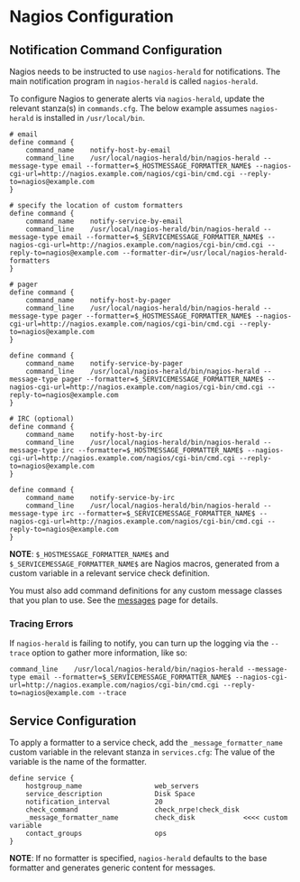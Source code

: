 # Nagios Configuration

## Notification Command Configuration

Nagios needs to be instructed to use ``nagios-herald`` for notifications. The main notification program in
``nagios-herald`` is called ``nagios-herald``.

To configure Nagios to generate alerts via ``nagios-herald``, update the relevant stanza(s) in ``commands.cfg``.
The below example assumes ``nagios-herald`` is installed in ``/usr/local/bin``.

```
# email
define command {
    command_name    notify-host-by-email
    command_line    /usr/local/nagios-herald/bin/nagios-herald --message-type email --formatter=$_HOSTMESSAGE_FORMATTER_NAME$ --nagios-cgi-url=http://nagios.example.com/nagios/cgi-bin/cmd.cgi --reply-to=nagios@example.com
}

# specify the location of custom formatters
define command {
    command_name    notify-service-by-email
    command_line    /usr/local/nagios-herald/bin/nagios-herald --message-type email --formatter=$_SERVICEMESSAGE_FORMATTER_NAME$ --nagios-cgi-url=http://nagios.example.com/nagios/cgi-bin/cmd.cgi --reply-to=nagios@example.com --formatter-dir=/usr/local/nagios-herald-formatters
}

# pager
define command {
    command_name    notify-host-by-pager
    command_line    /usr/local/nagios-herald/bin/nagios-herald --message-type pager --formatter=$_HOSTMESSAGE_FORMATTER_NAME$ --nagios-cgi-url=http://nagios.example.com/nagios/cgi-bin/cmd.cgi --reply-to=nagios@example.com
}

define command {
    command_name    notify-service-by-pager
    command_line    /usr/local/nagios-herald/bin/nagios-herald --message-type pager --formatter=$_SERVICEMESSAGE_FORMATTER_NAME$ --nagios-cgi-url=http://nagios.example.com/nagios/cgi-bin/cmd.cgi --reply-to=nagios@example.com
}

# IRC (optional)
define command {
    command_name    notify-host-by-irc
    command_line    /usr/local/nagios-herald/bin/nagios-herald --message-type irc --formatter=$_HOSTMESSAGE_FORMATTER_NAME$ --nagios-cgi-url=http://nagios.example.com/nagios/cgi-bin/cmd.cgi --reply-to=nagios@example.com
}

define command {
    command_name    notify-service-by-irc
    command_line    /usr/local/nagios-herald/bin/nagios-herald --message-type irc --formatter=$_SERVICEMESSAGE_FORMATTER_NAME$ --nagios-cgi-url=http://nagios.example.com/nagios/cgi-bin/cmd.cgi --reply-to=nagios@example.com
}
```

**NOTE**: ``$_HOSTMESSAGE_FORMATTER_NAME$`` and ``$_SERVICEMESSAGE_FORMATTER_NAME$`` are Nagios macros, generated
from a custom variable in a relevant service check definition.

You must also add command definitions for any custom message classes that you plan to use.  See the [messages](/docs/messages.md) page for details.

### Tracing Errors
If ``nagios-herald`` is failing to notify, you can turn up the logging via the ``--trace`` option to gather
more information, like so:

```
command_line    /usr/local/nagios-herald/bin/nagios-herald --message-type email --formatter=$_SERVICEMESSAGE_FORMATTER_NAME$ --nagios-cgi-url=http://nagios.example.com/nagios/cgi-bin/cmd.cgi --reply-to=nagios@example.com --trace
```

## Service Configuration

To apply a formatter to a service check, add the ``_message_formatter_name`` custom variable in the relevant stanza in ``services.cfg``:
The value of the variable is the name of the formatter.

```
define service {
    hostgroup_name                  web_servers
    service_description             Disk Space
    notification_interval           20
    check_command                   check_nrpe!check_disk
    _message_formatter_name         check_disk            <<<< custom variable
    contact_groups                  ops
}
```

**NOTE**: If no formatter is specified, ``nagios-herald`` defaults to the base formatter and generates generic content for messages.
